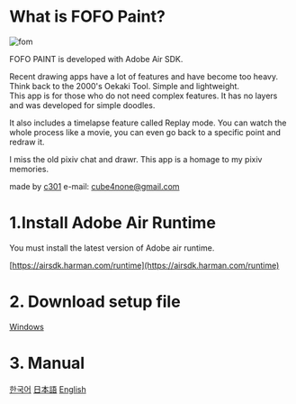 
# What is FOFO Paint?

![fom](https://user-images.githubusercontent.com/15816034/172035065-64e1309f-e24e-4b46-a846-ae204c7d2349.png)

FOFO PAINT is developed with Adobe Air SDK.

Recent drawing apps have a lot of features and have become too heavy. Think back to the 2000's Oekaki Tool. Simple and lightweight.<br>
This app is for those who do not need complex features. It has no layers and was developed for simple doodles.

It also includes a timelapse feature called Replay mode. You can watch the whole process like a movie, you can even go back to a specific point and redraw it.

I miss the old pixiv chat and drawr. This app is a homage to my pixiv memories.

made by [c301](twitter.com/ninanoninini) e-mail: cube4none@gmail.com

# 1.Install Adobe Air Runtime
You must install the latest version of Adobe air runtime.

[https://airsdk.harman.com/runtime](https://airsdk.harman.com/runtime)

# 2. Download setup file
 [Windows](https://github.com/guljam/2020FlashPaint/releases/download/setup/fofoPaint.exe)

# 3. Manual
  [한국어](https://github.com/guljam/2020FlashPaint/wiki/FOFO-Paint-%EC%84%A4%EB%AA%85%EC%84%9C)
  [日本語](https://github.com/guljam/2020FlashPaint/wiki/FOFO-Paint-%E3%83%9E%E3%83%8B%E3%83%A5%E3%82%A2%E3%83%AB)
  [English](https://github.com/guljam/2020FlashPaint/wiki/FOFO-Paint-manual)
